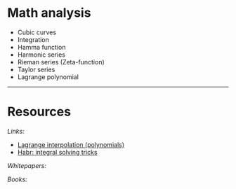 # Math analysis

* Cubic curves
* Integration
* Hamma function
* Harmonic series
* Rieman series (Zeta-function)
* Taylor series
* Lagrange polynomial

___

# Resources

*Links:*
* [Lagrange interpolation (polynomials)](https://en.wikipedia.org/wiki/Lagrange_polynomial)
* [Habr: integral solving tricks](https://habr.com/ru/post/314820/)

*Whitepapers:*

*Books:*

